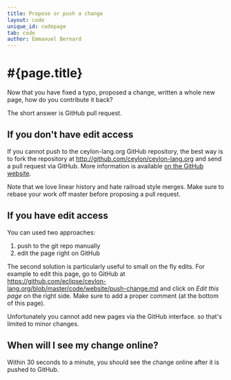 ```yaml
---
title: Propose or push a change
layout: code
unique_id: codepage
tab: code
author: Emmanuel Bernard
---
```

# #{page.title}

Now that you have fixed a typo, proposed a change, written a whole new page,
how do you contribute it back?

The short answer is GitHub pull request.

## If you don't have edit access

If you cannot push to the ceylon-lang.org GitHub repository, the best way is to fork
the repository at <http://github.com/ceylon/ceylon-lang.org> and send a pull request 
via GitHub. More information is available [on the GitHub website](http://help.github.com/send-pull-requests/).

Note that we love linear history and hate railroad style merges. Make sure to rebase your
work off master before proposing a pull request.

## If you have edit access

You can used two approaches:

1. push to the git repo manually
1. edit the page right on GitHub

The second solution is particularly useful to small on the fly edits. For example to
edit this page, go to GitHub at <https://github.com/eclipse/ceylon-lang.org/blob/master/code/website/push-change.md> 
and click on _Edit this page_ on the right side.
Make sure to add a proper comment (at the bottom of this page).

Unfortunately you cannot add new pages via the GitHub interface. so that's limited to 
minor changes.

## When will I see my change online?

Within 30 seconds to a minute, you should see the change online after it is pushed to GitHub.